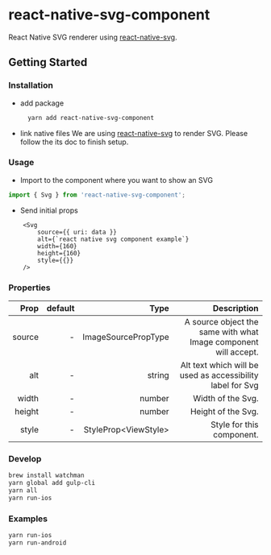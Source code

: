# react-native-svg-component

React Native SVG renderer using [react-native-svg](https://github.com/react-native-community/react-native-svg).

## Getting Started

### Installation

* add package

  ```bash
    yarn add react-native-svg-component
  ```

* link native files
  We are using [react-native-svg](https://github.com/react-native-community/react-native-svg) to render SVG. Please follow the its doc to finish setup.

### Usage

* Import to the component where you want to show an SVG

```ts
import { Svg } from 'react-native-svg-component';
```

* Send initial props

```tsx
    <Svg
        source={{ uri: data }}
        alt={`react native svg component example`}
        width={160}
        height={160}
        style={{}}
    />
```

### Properties

| Prop | default | Type | Description |
| --:| --:| --:| --:|
| source  | - | ImageSourcePropType | A source object the same with what Image component will accept. |
| alt  | - | string | Alt text which will be used as accessibility label for Svg |
| width | - | number | Width of the Svg. |
| height | - | number | Height of the Svg. |
| style | - | StyleProp&lt;ViewStyle&gt; | Style for this component. |

### Develop

```bash
brew install watchman
yarn global add gulp-cli
yarn all
yarn run-ios
```

### Examples

```bash
yarn run-ios
yarn run-android
```
